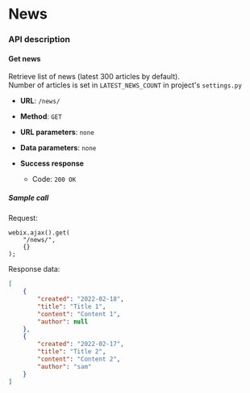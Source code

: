 # News


### API description

#### Get news

Retrieve list of news (latest 300 articles by default).<br>
Number of articles is set in `LATEST_NEWS_COUNT` in project's `settings.py`

* **URL**:
`/news/`

* **Method**:
`GET`
  
* **URL parameters**:
`none`

* **Data parameters**:
`none`

* **Success response**
    * Code: `200 OK`
 
##### Sample call

Request:
```
webix.ajax().get(
    "/news/",
    {}
);
```

Response data:
```json
[
    {
        "created": "2022-02-18",
        "title": "Title 1",
        "content": "Content 1",
        "author": null
    },
    {
        "created": "2022-02-17",
        "title": "Title 2",
        "content": "Content 2",
        "author": "sam"
    }
]
```
